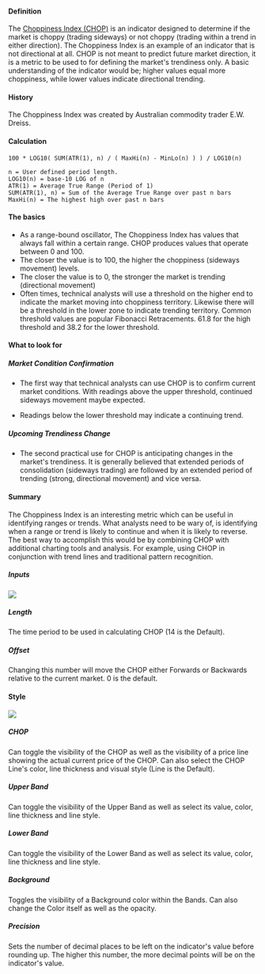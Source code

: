 #### Definition

The [Choppiness Index (CHOP)](https://www.tradingview.com/scripts/choppinessindex/) is an indicator designed to determine if the market is choppy (trading sideways) or not choppy (trading within a trend in either direction). The Choppiness Index is an example of an indicator that is not directional at all. CHOP is not meant to predict future market direction, it is a metric to be used to for defining the market's trendiness only. A basic understanding of the indicator would be; higher values equal more choppiness, while lower values indicate directional trending.

#### History

The Choppiness Index was created by Australian commodity trader E.W. Dreiss.

#### Calculation

```
100 * LOG10( SUM(ATR(1), n) / ( MaxHi(n) - MinLo(n) ) ) / LOG10(n)

n = User defined period length.
LOG10(n) = base-10 LOG of n
ATR(1) = Average True Range (Period of 1)
SUM(ATR(1), n) = Sum of the Average True Range over past n bars MaxHi(n) = The highest high over past n bars
```

#### The basics

-   As a range-bound oscillator, The Choppiness Index has values that always fall within a certain range. CHOP produces values that operate between 0 and 100.
-   The closer the value is to 100, the higher the choppiness (sideways movement) levels.
-   The closer the value is to 0, the stronger the market is trending (directional movement)
-   Often times, technical analysts will use a threshold on the higher end to indicate the market moving into choppiness territory. Likewise there will be a threshold in the lower zone to indicate trending territory. Common threshold values are popular Fibonacci Retracements. 61.8 for the high threshold and 38.2 for the lower threshold.

#### What to look for

##### Market Condition Confirmation

-   The first way that technical analysts can use CHOP is to confirm current market conditions. With readings above the upper threshold, continued sideways movement maybe expected.

-   Readings below the lower threshold may indicate a continuing trend.

##### Upcoming Trendiness Change

-   The second practical use for CHOP is anticipating changes in the market's trendiness. It is generally believed that extended periods of consolidation (sideways trading) are followed by an extended period of trending (strong, directional movement) and vice versa.

#### Summary

The Choppiness Index is an interesting metric which can be useful in identifying ranges or trends. What analysts need to be wary of, is identifying when a range or trend is likely to continue and when it is likely to reverse. The best way to accomplish this would be by combining CHOP with additional charting tools and analysis. For example, using CHOP in conjunction with trend lines and traditional pattern recognition.

##### Inputs

![](https://s3.amazonaws.com/cdn.freshdesk.com/data/helpdesk/attachments/production/43080403213/original/ATSUNd1t_g6v95OtLNDS3MkWpjEvPbQpUQ.png?1572025148)

##### Length

The time period to be used in calculating CHOP (14 is the Default).

##### Offset

Changing this number will move the CHOP either Forwards or Backwards relative to the current market. 0 is the default.

#### Style

![](https://s3.amazonaws.com/cdn.freshdesk.com/data/helpdesk/attachments/production/43080403267/original/JahYXuPvh2KHEXPaVgXihVFToiuSGlpBmw.png?1572025160)

##### CHOP

Can toggle the visibility of the CHOP as well as the visibility of a price line showing the actual current price of the CHOP. Can also select the CHOP Line's color, line thickness and visual style (Line is the Default).

##### Upper Band

Can toggle the visibility of the Upper Band as well as select its value, color, line thickness and line style.

##### Lower Band

Can toggle the visibility of the Lower Band as well as select its value, color, line thickness and line style.

##### Background

Toggles the visibility of a Background color within the Bands. Can also change the Color itself as well as the opacity.

##### Precision

Sets the number of decimal places to be left on the indicator's value before rounding up. The higher this number, the more decimal points will be on the indicator's value.